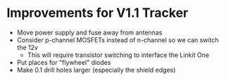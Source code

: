 # Improvements for V1.1 Tracker

* Move power supply and fuse away from antennas
* Consider p-channel MOSFETs instead of n-channel so we can switch the 12v
    - This will require transistor switching to interface the Linkit One
* Put places for "flywheel" diodes
* Make 0.1 drill holes larger (especially the shield edges)
